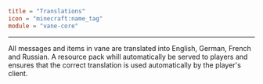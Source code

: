 ```toml
title = "Translations"
icon = "minecraft:name_tag"
module = "vane-core"
```
---
All messages and items in vane are translated into English, German, French and Russian.
A resource pack whill automatically be served to players and ensures that the correct translation
is used automatically by the player's client.

